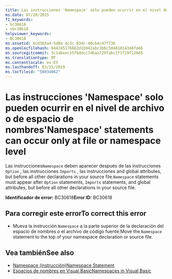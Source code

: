 ```yaml
---
title: Las instrucciones 'Namespace' solo pueden ocurrir en el nivel de archivo o de espacio de nombres
ms.date: 07/20/2015
f1_keywords:
- bc30618
- vbc30618
helpviewer_keywords:
- BC30618
ms.assetid: bcd365a4-5d84-4c3c-83dc-40cb4c47f73b
ms.openlocfilehash: 04424517b6b2d1b942abc3b6c5d481814348fa66
ms.sourcegitcommit: 5c1abeec15fbddcc7dbaa729fabc1f1f29f12045
ms.translationtype: MT
ms.contentlocale: es-ES
ms.lasthandoff: 03/15/2019
ms.locfileid: "58034062"
---
```

# <a name="namespace-statements-can-occur-only-at-file-or-namespace-level"></a><span data-ttu-id="d430e-102">Las instrucciones 'Namespace' solo pueden ocurrir en el nivel de archivo o de espacio de nombres</span><span class="sxs-lookup"><span data-stu-id="d430e-102">'Namespace' statements can occur only at file or namespace level</span></span>
<span data-ttu-id="d430e-103">Las instrucciones`Namespace` deben aparecer después de las instrucciones `Option` , las instrucciones `Imports` , las instrucciones and global attributes, but before all other declarations in your source file.</span><span class="sxs-lookup"><span data-stu-id="d430e-103">`Namespace` statements must appear after `Option` statements, `Imports` statements, and global attributes, but before all other declarations in your source file.</span></span>  
  
 <span data-ttu-id="d430e-104">**Identificador de error:** BC30618</span><span class="sxs-lookup"><span data-stu-id="d430e-104">**Error ID:** BC30618</span></span>  
  
## <a name="to-correct-this-error"></a><span data-ttu-id="d430e-105">Para corregir este error</span><span class="sxs-lookup"><span data-stu-id="d430e-105">To correct this error</span></span>  
  
-   <span data-ttu-id="d430e-106">Mueva la instrucción `Namespace` a la parte superior de la declaración del espacio de nombres o el archivo de código fuente.</span><span class="sxs-lookup"><span data-stu-id="d430e-106">Move the `Namespace` statement to the top of your namespace declaration or source file.</span></span>  
  
## <a name="see-also"></a><span data-ttu-id="d430e-107">Vea también</span><span class="sxs-lookup"><span data-stu-id="d430e-107">See also</span></span>

- [<span data-ttu-id="d430e-108">Namespace (instrucción)</span><span class="sxs-lookup"><span data-stu-id="d430e-108">Namespace Statement</span></span>](../../visual-basic/language-reference/statements/namespace-statement.md)
- [<span data-ttu-id="d430e-109">Espacios de nombres en Visual Basic</span><span class="sxs-lookup"><span data-stu-id="d430e-109">Namespaces in Visual Basic</span></span>](../../visual-basic/programming-guide/program-structure/namespaces.md)
